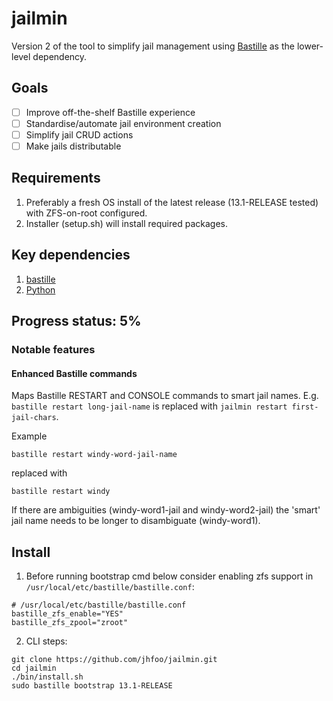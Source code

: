 # jailmin
Version 2 of the tool to simplify jail management using [Bastille](https://bastillebsd.org/) as the lower-level dependency.

## Goals
- [ ] Improve off-the-shelf Bastille experience 
- [ ] Standardise/automate jail environment creation
- [ ] Simplify jail CRUD actions
- [ ] Make jails distributable

## Requirements
1. Preferably a fresh OS install of the latest release (13.1-RELEASE tested) with ZFS-on-root configured. 
2. Installer (setup.sh) will install required packages.

## Key dependencies
1. [bastille](https://github.com/BastilleBSD/bastille)
2. [Python](https://www.python.org)

## Progress status: 5%
### Notable features
#### Enhanced Bastille commands
Maps Bastille RESTART and CONSOLE commands to smart jail names. E.g. `bastille restart long-jail-name` is replaced with `jailmin restart first-jail-chars`.

Example
```
bastille restart windy-word-jail-name
```
replaced with
```
bastille restart windy
```

If there are ambiguities (windy-word1-jail and windy-word2-jail) the 'smart' jail name needs to be longer to disambiguate (windy-word1).

## Install
1. Before running bootstrap cmd below consider enabling zfs support in `/usr/local/etc/bastille/bastille.conf`:
```
# /usr/local/etc/bastille/bastille.conf
bastille_zfs_enable="YES"                                                
bastille_zfs_zpool="zroot"
```
2. CLI steps:
```
git clone https://github.com/jhfoo/jailmin.git
cd jailmin
./bin/install.sh
sudo bastille bootstrap 13.1-RELEASE
```
